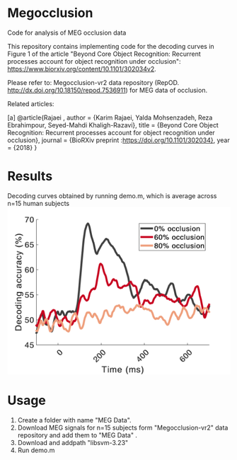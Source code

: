 # Megocclusion
Code for analysis of MEG occlusion data

This repository contains implementing code for the decoding curves in Figure 1 of the article "Beyond Core Object Recognition: Recurrent processes account for object recognition under occlusion": https://www.biorxiv.org/content/10.1101/302034v2.

Please refer to: Megocclusion-vr2 data repository (RepOD. http://dx.doi.org/10.18150/repod.7536911) for MEG data of occlusion.

Related articles:

[a]	@article{Rajaei ,
		author = {Karim Rajaei, Yalda Mohsenzadeh, Reza Ebrahimpour, Seyed-Mahdi Khaligh-Razavi},
		title = {Beyond Core Object Recognition: Recurrent processes account for object recognition under occlusion},
		journal = {BioRXiv preprint :https://doi.org/10.1101/302034},
		year = {2018}
	}


# Results
Decoding curves obtained by running demo.m, which is average across n=15 human subjects
![](/decoding_occlusion.png)


# Usage
1. Create a folder with name "MEG Data". 
2. Download MEG signals for n=15 subjects form "Megocclusion-vr2" data repository and add them to "MEG Data" .
2. Download and addpath "libsvm-3.23"
3. Run demo.m
